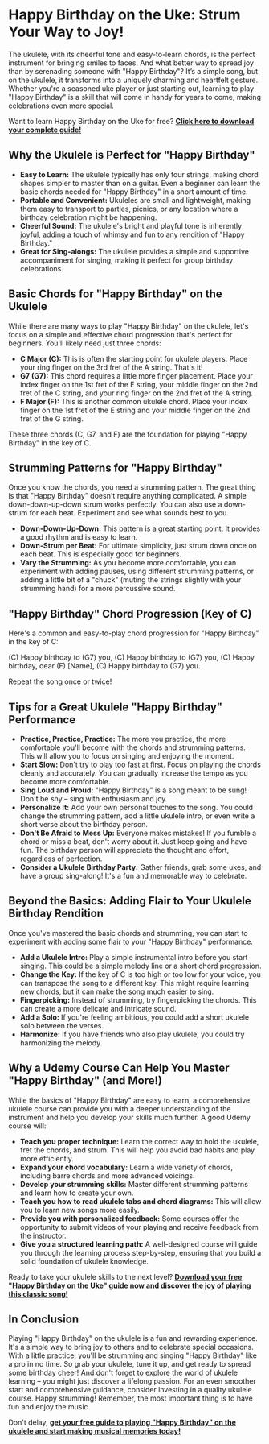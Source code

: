 # Happy Birthday on the Uke: Strum Your Way to Joy!

The ukulele, with its cheerful tone and easy-to-learn chords, is the perfect instrument for bringing smiles to faces. And what better way to spread joy than by serenading someone with "Happy Birthday"?  It’s a simple song, but on the ukulele, it transforms into a uniquely charming and heartfelt gesture. Whether you're a seasoned uke player or just starting out, learning to play "Happy Birthday" is a skill that will come in handy for years to come, making celebrations even more special.

Want to learn Happy Birthday on the Uke for free? **[Click here to download your complete guide!](https://udemywork.com/happy-birthday-on-the-uke)**

## Why the Ukulele is Perfect for "Happy Birthday"

*   **Easy to Learn:** The ukulele typically has only four strings, making chord shapes simpler to master than on a guitar. Even a beginner can learn the basic chords needed for "Happy Birthday" in a short amount of time.
*   **Portable and Convenient:**  Ukuleles are small and lightweight, making them easy to transport to parties, picnics, or any location where a birthday celebration might be happening.
*   **Cheerful Sound:** The ukulele's bright and playful tone is inherently joyful, adding a touch of whimsy and fun to any rendition of "Happy Birthday."
*   **Great for Sing-alongs:** The ukulele provides a simple and supportive accompaniment for singing, making it perfect for group birthday celebrations.

## Basic Chords for "Happy Birthday" on the Ukulele

While there are many ways to play "Happy Birthday" on the ukulele, let's focus on a simple and effective chord progression that's perfect for beginners.  You'll likely need just three chords:

*   **C Major (C):**  This is often the starting point for ukulele players.  Place your ring finger on the 3rd fret of the A string.  That's it!
*   **G7 (G7):** This chord requires a little more finger placement. Place your index finger on the 1st fret of the E string, your middle finger on the 2nd fret of the C string, and your ring finger on the 2nd fret of the A string.
*   **F Major (F):** This is another common ukulele chord. Place your index finger on the 1st fret of the E string and your middle finger on the 2nd fret of the G string.

These three chords (C, G7, and F) are the foundation for playing "Happy Birthday" in the key of C.

## Strumming Patterns for "Happy Birthday"

Once you know the chords, you need a strumming pattern. The great thing is that "Happy Birthday" doesn't require anything complicated. A simple down-down-up-down strum works perfectly. You can also use a down-strum for each beat. Experiment and see what sounds best to you.

*   **Down-Down-Up-Down:** This pattern is a great starting point.  It provides a good rhythm and is easy to learn.
*   **Down-Strum per Beat:** For ultimate simplicity, just strum down once on each beat. This is especially good for beginners.
*   **Vary the Strumming:** As you become more comfortable, you can experiment with adding pauses, using different strumming patterns, or adding a little bit of a "chuck" (muting the strings slightly with your strumming hand) for a more percussive sound.

## "Happy Birthday" Chord Progression (Key of C)

Here's a common and easy-to-play chord progression for "Happy Birthday" in the key of C:

(C) Happy birthday to (G7) you,
(C) Happy birthday to (G7) you,
(C) Happy birthday, dear (F) [Name],
(C) Happy birthday to (G7) you.

Repeat the song once or twice!

## Tips for a Great Ukulele "Happy Birthday" Performance

*   **Practice, Practice, Practice:**  The more you practice, the more comfortable you'll become with the chords and strumming patterns. This will allow you to focus on singing and enjoying the moment.
*   **Start Slow:**  Don't try to play too fast at first. Focus on playing the chords cleanly and accurately. You can gradually increase the tempo as you become more comfortable.
*   **Sing Loud and Proud:** "Happy Birthday" is a song meant to be sung!  Don't be shy – sing with enthusiasm and joy.
*   **Personalize It:** Add your own personal touches to the song.  You could change the strumming pattern, add a little ukulele intro, or even write a short verse about the birthday person.
*   **Don't Be Afraid to Mess Up:** Everyone makes mistakes! If you fumble a chord or miss a beat, don't worry about it. Just keep going and have fun.  The birthday person will appreciate the thought and effort, regardless of perfection.
*   **Consider a Ukulele Birthday Party:** Gather friends, grab some ukes, and have a group sing-along! It's a fun and memorable way to celebrate.

## Beyond the Basics: Adding Flair to Your Ukulele Birthday Rendition

Once you've mastered the basic chords and strumming, you can start to experiment with adding some flair to your "Happy Birthday" performance.

*   **Add a Ukulele Intro:**  Play a simple instrumental intro before you start singing. This could be a simple melody line or a short chord progression.
*   **Change the Key:** If the key of C is too high or too low for your voice, you can transpose the song to a different key.  This might require learning new chords, but it can make the song much easier to sing.
*   **Fingerpicking:** Instead of strumming, try fingerpicking the chords. This can create a more delicate and intricate sound.
*   **Add a Solo:** If you're feeling ambitious, you could add a short ukulele solo between the verses.
*   **Harmonize:** If you have friends who also play ukulele, you could try harmonizing the melody.

## Why a Udemy Course Can Help You Master "Happy Birthday" (and More!)

While the basics of "Happy Birthday" are easy to learn, a comprehensive ukulele course can provide you with a deeper understanding of the instrument and help you develop your skills much further. A good Udemy course will:

*   **Teach you proper technique:** Learn the correct way to hold the ukulele, fret the chords, and strum.  This will help you avoid bad habits and play more efficiently.
*   **Expand your chord vocabulary:** Learn a wide variety of chords, including barre chords and more advanced voicings.
*   **Develop your strumming skills:** Master different strumming patterns and learn how to create your own.
*   **Teach you how to read ukulele tabs and chord diagrams:** This will allow you to learn new songs more easily.
*   **Provide you with personalized feedback:** Some courses offer the opportunity to submit videos of your playing and receive feedback from the instructor.
*   **Give you a structured learning path:** A well-designed course will guide you through the learning process step-by-step, ensuring that you build a solid foundation of ukulele knowledge.

Ready to take your ukulele skills to the next level?  **[Download your free "Happy Birthday on the Uke" guide now and discover the joy of playing this classic song!](https://udemywork.com/happy-birthday-on-the-uke)**

## In Conclusion

Playing "Happy Birthday" on the ukulele is a fun and rewarding experience. It's a simple way to bring joy to others and to celebrate special occasions. With a little practice, you'll be strumming and singing "Happy Birthday" like a pro in no time. So grab your ukulele, tune it up, and get ready to spread some birthday cheer! And don't forget to explore the world of ukulele learning – you might just discover a lifelong passion.  For an even smoother start and comprehensive guidance, consider investing in a quality ukulele course. Happy strumming! Remember, the most important thing is to have fun and enjoy the music.

Don't delay, **[get your free guide to playing "Happy Birthday" on the ukulele and start making musical memories today!](https://udemywork.com/happy-birthday-on-the-uke)**
